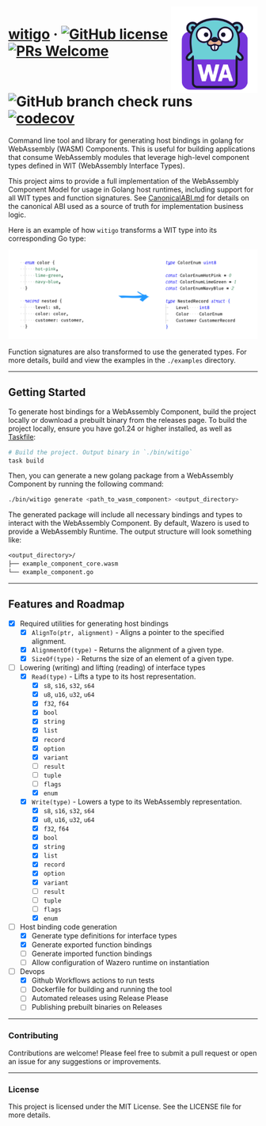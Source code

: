 <img align="right" src="./docs/witigo-logo.svg" alt="witigo-logo" width="175"/>

# [witigo](https://github.com/rioam2/witigo) &middot; [![GitHub license](https://img.shields.io/badge/license-MIT-blue.svg)](https://github.com/rioam2/witigo/blob/main/LICENSE) [![PRs Welcome](https://img.shields.io/badge/PRs-welcome-brightgreen.svg)](https://github.com/rioam2/witigo?tab=readme-ov-file#contributing) ![GitHub branch check runs](https://img.shields.io/github/check-runs/rioam2/witigo/main) [![codecov](https://codecov.io/github/rioam2/witigo/graph/badge.svg?token=9GE8H9XXGF)](https://codecov.io/github/rioam2/witigo)



Command line tool and library for generating host bindings in golang for WebAssembly (WASM) Components. This is useful for building applications that consume WebAssembly modules that leverage high-level component types defined in WIT (WebAssembly Interface Types).

This project aims to provide a full implementation of the WebAssembly Component Model for usage in Golang host runtimes, including support for all WIT types and function signatures. See [CanonicalABI.md](./docs/CanonicalABI.md) for details on the canonical ABI used as a source of truth for implementation business logic.

Here is an example of how `witigo` transforms a WIT type into its corresponding Go type:

![type-transformation-example](./docs/type-illustration.svg)

Function signatures are also transformed to use the generated types. For more details, build and view the examples in the `./examples` directory.

---

## Getting Started

To generate host bindings for a WebAssembly Component, build the project locally or download a prebuilt binary from the releases page. To build the project locally, ensure you have go1.24 or higher installed, as well as [Taskfile](https://taskfile.dev/):

```sh
# Build the project. Output binary in `./bin/witigo`
task build
```

Then, you can generate a new golang package from a WebAssembly Component by running the following command:

```sh
./bin/witigo generate <path_to_wasm_component> <output_directory>
```

The generated package will include all necessary bindings and types to interact with the WebAssembly Component. By default, Wazero is used to provide a WebAssembly Runtime. The output structure will look something like:

```txt
<output_directory>/
├── example_component_core.wasm
└── example_component.go
```

---

## Features and Roadmap

- [x] Required utilities for generating host bindings
  - [x] `AlignTo(ptr, alignment)` - Aligns a pointer to the specified alignment.
  - [x] `AlignmentOf(type)` - Returns the alignment of a given type.
  - [x] `SizeOf(type)` - Returns the size of an element of a given type.
- [ ] Lowering (writing) and lifting (reading) of interface types
  - [x] `Read(type)` - Lifts a type to its host representation.
    - [x] `s8`, `s16`, `s32`, `s64`
    - [x] `u8`, `u16`, `u32`, `u64`
    - [x] `f32`, `f64`
    - [x] `bool`
    - [x] `string`
    - [x] `list`
    - [x] `record`
    - [x] `option`
    - [x] `variant`
    - [ ] `result`
    - [ ] `tuple`
    - [ ] `flags`
    - [x] `enum`
  - [x] `Write(type)` - Lowers a type to its WebAssembly representation.
    - [x] `s8`, `s16`, `s32`, `s64`
    - [x] `u8`, `u16`, `u32`, `u64`
    - [x] `f32`, `f64`
    - [x] `bool`
    - [x] `string`
    - [x] `list`
    - [x] `record`
    - [x] `option`
    - [x] `variant`
    - [ ] `result`
    - [ ] `tuple`
    - [ ] `flags`
    - [x] `enum`
- [ ] Host binding code generation
  - [x] Generate type definitions for interface types
  - [x] Generate exported function bindings
  - [ ] Generate imported function bindings
  - [ ] Allow configuration of Wazero runtime on instantiation
- [ ] Devops
  - [x] Github Workflows actions to run tests
  - [ ] Dockerfile for building and running the tool
  - [ ] Automated releases using Release Please
  - [ ] Publishing prebuilt binaries on Releases

---

### Contributing

Contributions are welcome! Please feel free to submit a pull request or open an issue for any suggestions or improvements.

---

### License

This project is licensed under the MIT License. See the LICENSE file for more details.
